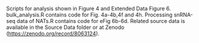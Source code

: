 Scripts for analysis shown in Figure 4 and Extended Data Figure 6. bulk_analysis.R contains code for Fig. 4a-4b,4f and 4h. Processing snRNA-seq data of NATs.R contains code for eFig 6b-6d. Related source data is available in the Source Data folder or at Zenodo (https://zenodo.org/record/8063124).
